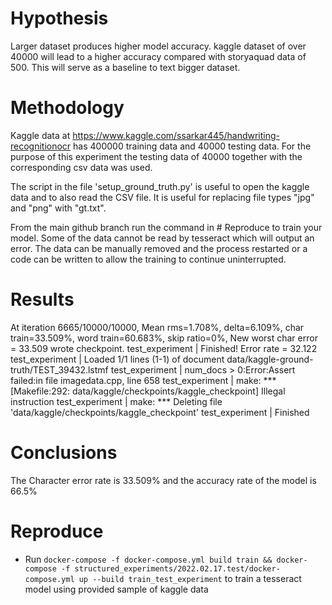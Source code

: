 # Hypothesis
Larger dataset produces higher model accuracy. kaggle dataset of over 40000 will lead to a higher accuracy
compared with storyaquad data of 500. This will serve as a baseline to text bigger dataset.

# Methodology
Kaggle data at  https://www.kaggle.com/ssarkar445/handwriting-recognitionocr has 400000 training data and 40000 testing data. For the purpose of this experiment the testing data of 40000 together with the corresponding csv data was used. 

The script in the file 'setup_ground_truth.py' is useful to open the kaggle data and to also read the CSV file.
It is useful for replacing file types "jpg" and "png" with "gt.txt".

From the main github branch run the command in # Reproduce to train your model. Some of the data cannot be read by tesseract which will output an error. The data can be manually removed and the process restarted or a code can be written to allow the training to continue uninterrupted.

# Results
At iteration 6665/10000/10000, Mean rms=1.708%, delta=6.109%, char train=33.509%, word train=60.683%, skip ratio=0%,  New worst char error = 33.509 wrote checkpoint.
test_experiment          | Finished! Error rate = 32.122
test_experiment          | Loaded 1/1 lines (1-1) of document data/kaggle-ground-truth/TEST_39432.lstmf
test_experiment          | num_docs > 0:Error:Assert failed:in file imagedata.cpp, line 658
test_experiment          | make: *** [Makefile:292: data/kaggle/checkpoints/kaggle_checkpoint] Illegal instruction
test_experiment          | make: *** Deleting file 'data/kaggle/checkpoints/kaggle_checkpoint'
test_experiment          | Finished

# Conclusions
The Character error rate is 33.509% and the accuracy rate of the model is 66.5%

# Reproduce
- Run `docker-compose -f docker-compose.yml build train && docker-compose -f structured_experiments/2022.02.17.test/docker-compose.yml up --build train_test_experiment` to train a tesseract model using provided sample of kaggle data

